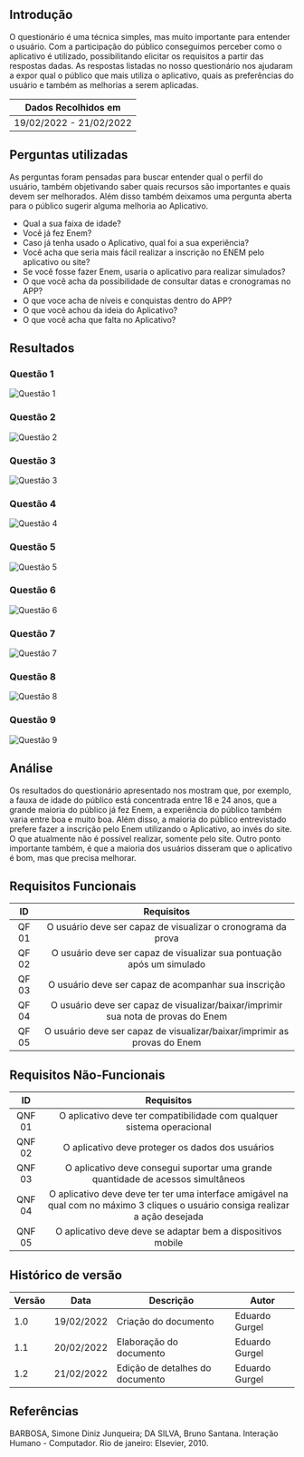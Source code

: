 ## Introdução

O questionário é uma técnica simples, mas muito importante para entender o usuário. Com a participação do público conseguimos perceber como o aplicativo é utilizado, possibilitando elicitar os requisitos a partir das respostas dadas.
As respostas listadas no nosso questionário nos ajudaram a expor qual o público que mais utiliza o aplicativo, quais as preferências do usuário e também as melhorias a serem aplicadas.


| Dados Recolhidos em |
|-----------------|
| 19/02/2022 - 21/02/2022 |

## Perguntas utilizadas

As perguntas foram pensadas para buscar entender qual o perfil do usuário, também objetivando saber quais recursos são importantes e quais devem ser melhorados. Além disso também deixamos uma pergunta aberta para o público sugerir alguma melhoria ao Aplicativo.
- Qual a sua faixa de idade?
- Você já fez Enem?
- Caso já tenha usado o Aplicativo, qual foi a sua experiência?
- Você acha que seria mais fácil realizar a inscrição no ENEM pelo aplicativo ou site?
- Se você fosse fazer Enem, usaria o aplicativo para realizar simulados?
- O que você acha da possibilidade de consultar datas e cronogramas no APP?
- O que voce acha de níveis e conquistas dentro do APP?
- O que você achou da ideia do Aplicativo?
- O que você acha que falta no Aplicativo?

## Resultados

### Questão 1
![Questão 1](https://user-images.githubusercontent.com/51385738/155002741-aaff7f44-dc21-4224-be3d-bfbe9bfc66a2.PNG)


### Questão 2
![Questão 2](https://user-images.githubusercontent.com/51385738/155002776-8fb13dc7-d340-43bf-8a36-4cc1969455c5.PNG)


### Questão 3 
![Questão 3](https://user-images.githubusercontent.com/51385738/155002793-79c81992-ac95-42b6-a5b5-651a0197ac87.PNG)

### Questão 4
![Questão 4](https://user-images.githubusercontent.com/51385738/155002809-3fac2717-3219-4b09-a4b6-457d091a1ed4.PNG)


### Questão 5
![Questão 5](https://user-images.githubusercontent.com/51385738/155002821-a1cf9a9e-ffcc-4ce4-9421-30e75faf5f68.PNG)


### Questão 6
![Questão 6](https://user-images.githubusercontent.com/51385738/155002841-f7b5bcbc-ffda-4cb2-9870-08871ece3b6c.PNG)


### Questão 7
![Questão 7](https://user-images.githubusercontent.com/51385738/155002866-4c875948-0406-4368-a585-082ca584f8df.PNG)


### Questão 8
![Questão 8](https://user-images.githubusercontent.com/51385738/155003393-192fbab7-70c0-4369-a851-041e019a382c.PNG)


### Questão 9
![Questão 9](https://user-images.githubusercontent.com/51385738/155002907-81c866de-fb79-4dde-9c4c-9bdd4edf8351.PNG)


## Análise

Os resultados do questionário apresentado nos mostram que, por exemplo, a fauxa de idade do público está concentrada entre 18 e 24 anos, que a grande maioria do público já fez Enem, a experiência do público também varia entre boa e muito boa.
Além disso, a maioria do público entrevistado prefere fazer a inscrição pelo Enem utilizando o Aplicativo, ao invés do site. O que atualmente não é possível realizar, somente pelo site.
Outro ponto importante também, é que a maioria dos usuários disseram que o aplicativo é bom, mas que precisa melhorar.

## Requisitos Funcionais
| ID | Requisitos | 
|:--:|:--:|
| QF 01 | O usuário deve ser capaz de visualizar o cronograma da prova | 
| QF 02 | O usuário deve ser capaz de visualizar sua pontuação após um simulado | 
| QF 03 | O usuário deve ser capaz de acompanhar sua inscrição | 
| QF 04 | O usuário deve ser capaz de visualizar/baixar/imprimir sua nota de provas do Enem | 
| QF 05 | O usuário deve ser capaz de visualizar/baixar/imprimir as provas do Enem |
 
## Requisitos Não-Funcionais
| ID | Requisitos | 
|:--:|:--:|
| QNF 01 | O aplicativo deve ter compatibilidade com qualquer sistema operacional | 
| QNF 02 | O aplicativo deve proteger os dados dos usuários | 
| QNF 03 | O aplicativo deve consegui suportar uma grande quantidade de acessos simultâneos |
| QNF 04 | O aplicativo deve deve ter ter uma interface amigável na qual com no máximo 3 cliques o usuário consiga realizar a ação desejada |
| QNF 05 | O aplicativo deve deve se adaptar bem a dispositivos mobile |

## Histórico de versão
| Versão | Data       | Descrição                                           | Autor        |
| ------ | ---------- | --------------------------------------------------- | ------------ |
| 1.0    | 19/02/2022 | Criação do documento | Eduardo Gurgel |
| 1.1    | 20/02/2022 | Elaboração do documento | Eduardo Gurgel |
| 1.2   | 21/02/2022 | Edição de detalhes do documento | Eduardo Gurgel |

## Referências

BARBOSA, Simone Diniz Junqueira; DA SILVA, Bruno Santana. Interação Humano - Computador. Rio de janeiro: Elsevier, 2010.
